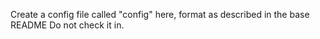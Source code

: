 Create a config file called "config" here, format as described in the base README
Do not check it in.
